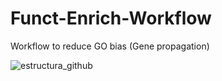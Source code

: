 # Funct-Enrich-Workflow
Workflow to reduce GO bias (Gene propagation)



![estructura_github](https://user-images.githubusercontent.com/79335017/171916090-2b960937-be17-4132-8f8a-7a27851c62f5.svg)
